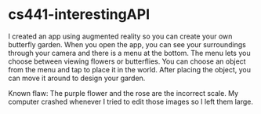 # cs441-interestingAPI

I created an app using augmented reality so you can create your own butterfly garden. When you open the app, you can see your surroundings through your camera and there is a menu at the bottom. The menu lets you choose between viewing flowers or butterflies. You can choose an object from the menu and tap to place it in the world. After placing the object, you can move it around to design your garden.

Known flaw: The purple flower and the rose are the incorrect scale. My computer crashed whenever I tried to edit those images so I left them large. 
